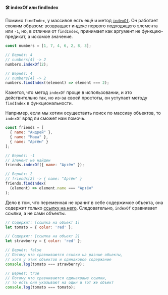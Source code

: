 #### 🛠 indexOf или findIndex

Помимо `findIndex`, у массивов есть ещё и метод [`indexOf`](/js/index-of/). Он работает схожим образом: возвращает индекс первого подходящего элемента или `-1`, но, в отличии от `findIndex`, принимает как аргумент не функцию-предикат, а искомое значение.

```js
const numbers = [1, 7, 4, 6, 2, 8, 3];

// Вернёт: 4
// numbers[4] -> 2
numbers.indexOf(2);

// Вернёт: 4
// numbers[4] -> 2
numbers.findIndex((element) => element === 2);
```

Кажется, что метод `indexOf` проще в использовании, и это действительно так, но из-за своей простоты, он уступает методу `findIndex` в функциональности.

Например, если мы хотим осуществить поиск по массиву объектов, то `indexOf` вряд ли сможет нам помочь.

```js
const friends = [
  { name: "Андрей" },
  { name: "Маша" },
  { name: "Артём" }
];

// Вернёт: -1
// Элемент не найден
friends.indexOf({ name: "Артём" });

// Вернёт: 2
// friends[2] -> { name: "Артём" }
friends.findIndex(
  (element) => element.name === "Артём"
);
```

Дело в том, что переменная не хранит в себе содержимое объекта, она содержит только [ссылку на него](/js/ref-type-vs-value-type/#ssylochnye-tipy-dannyh). Следовательно, `indexOf` сравнивает ссылки, а не сами объекты.

```js
// Содержит: [ссылка на объект 1]
let tomato = { color: 'red' };

// Содержит: [ссылка на объект 2]
let strawberry = { color: 'red' };

// Вернёт: false
// Потому что сравниваются ссылки на разные объекты,
// хотя у этих объектов и одинаковое содержание
console.log(tomato === strawberry);

// Вернёт: true
// Потому что сравниваются одинаковые ссылки,
// то есть они указывают на один и тот же объект
console.log(tomato === tomato);
```
